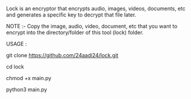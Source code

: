Lock is an encryptor that encrypts audio, images, videos, documents, etc and generates a specific key to decrypt that file later.

NOTE :- Copy the image, audio, video, document, etc that you want to encrypt into the directory/folder of this tool (lock) folder. 

USAGE :

git clone https://github.com/24aadi24/lock.git

cd lock

chmod +x main.py

python3 main.py
